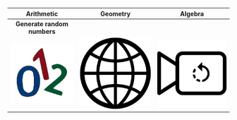 |         Arithmetic          |       Geometry        |            Algebra            |
| :-------------------------: | :-------------------: | :---------------------------: |
| **Generate random numbers** |                       |                               |
|  ![Numbers](./numbers.png)  | ![Globe](./globe.png) | ![Camera](./video-camera.png) |
